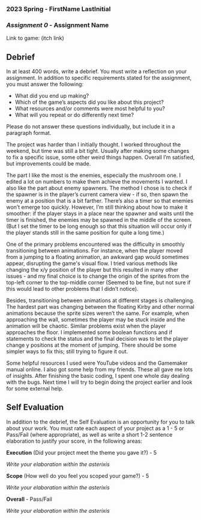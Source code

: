 ### **2023 Spring** - FirstName LastInitial
### *Assignment 0* - Assignment Name
Link to game: (itch link)


## **Debrief**
In at least 400 words, write a debrief. You must write a reflection on your assignment. In addition to specific requirements stated for the assignment, you must answer the following:

- What did you end up making?
- Which of the game’s aspects did you like about this project?
- What resources and/or comments were most helpful to you?
- What will you repeat or do differently next time?

Please do not answer these questions individually, but include it in a paragraph format.

The project was harder than I initially thought. I worked throughout the weekend, but time was still a bit tight. Usually after making some changes to fix a specific issue, some other weird things happen. Overall I’m satisfied, but improvements could be made.

The part I like the most is the enemies, especially the mushroom one. I edited a lot on numbers to make them achieve the movements I wanted. I also like the part about enemy spawners. The method I chose is to check if the spawner is in the player’s current camera view - if so, then spawn the enemy at a position that is a bit farther. There’s also a timer so that enemies won’t emerge too quickly. However, I’m still thinking about how to make it smoother: if the player stays in a place near the spawner and waits until the timer is finished, the enemies may be spawned in the middle of the screen. (But I set the timer to be long enough so that this situation will occur only if the player stands still in the same position for quite a long time.)

One of the primary problems encountered was the difficulty in smoothly transitioning between animations. For instance, when the player moved from a jumping to a floating animation, an awkward gap would sometimes appear, disrupting the game's visual flow. I tried various methods like changing the x/y position of the player but this resulted in many other issues - and my final choice is to change the origin of the sprites from the top-left corner to the top-middle corner (Seemed to be fine, but not sure if this would lead to other problems that I didn’t notice).

Besides, transitioning between animations at different stages is challenging. The hardest part was changing between the floating Kirby and other normal animations because the sprite sizes weren’t the same. For example, when approaching the wall, sometimes the player may be stuck inside and the animation will be chaotic. Similar problems exist when the player approaches the floor. I implemented some boolean functions and if statements to check the status and the final decision was to let the player change y positions at the moment of jumping. There should be some simpler ways to fix this; still trying to figure it out.

Some helpful resources I used were YouTube videos and the Gamemaker manual online. I also got some help from my friends. These all gave me lots of insights. After finishing the basic coding, I spent one whole day dealing with the bugs. Next time I will try to begin doing the project earlier and look for some external help.


## **Self Evaluation**
In addition to the debrief, the Self Evaluation is an opportunity for you to talk about your work. You must rate each aspect of your project as a 1 - 5 or Pass/Fail (where appropriate), as well as write a short 1-2 sentence elaboration to justify your score, in the following areas:


**Execution** (Did your project meet the theme you gave it?) - 5

*Write your elaboration within the asterixis*


**Scope** (How well do you feel you scoped your game?) - 5


*Write your elaboration within the asterixis*


**Overall** - Pass/Fail


*Write your elaboration within the asterixis*
